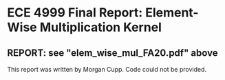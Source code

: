 # ECE 4999 Final Report: Element-Wise Multiplication Kernel
## REPORT: see "elem_wise_mul_FA20.pdf" above
This report was written by Morgan Cupp. Code could not be provided.
